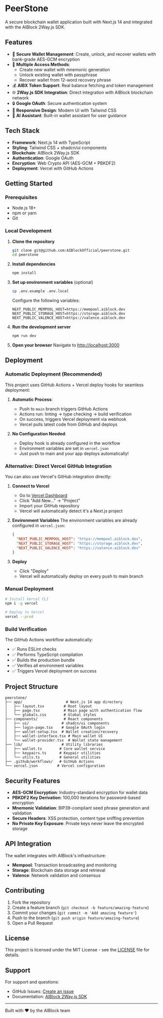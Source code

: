 # PeerStone

A secure blockchain wallet application built with Next.js 14 and integrated with the AIBlock 2Way.js SDK.

## Features

- 🔐 **Secure Wallet Management**: Create, unlock, and recover wallets with bank-grade AES-GCM encryption
- 🔑 **Multiple Access Methods**: 
  - Create new wallet with mnemonic generation
  - Unlock existing wallet with passphrase
  - Recover wallet from 12-word recovery phrase
- 💰 **AIBX Token Support**: Real balance fetching and token management
- 🌐 **2Way.js SDK Integration**: Direct integration with AIBlock blockchain network
- 🔒 **Google OAuth**: Secure authentication system
- 📱 **Responsive Design**: Modern UI with Tailwind CSS
- 🤖 **AI Assistant**: Built-in wallet assistant for user guidance

## Tech Stack

- **Framework**: Next.js 14 with TypeScript
- **Styling**: Tailwind CSS + shadcn/ui components
- **Blockchain**: AIBlock 2Way.js SDK
- **Authentication**: Google OAuth
- **Encryption**: Web Crypto API (AES-GCM + PBKDF2)
- **Deployment**: Vercel with GitHub Actions

## Getting Started

### Prerequisites

- Node.js 18+ 
- npm or yarn
- Git

### Local Development

1. **Clone the repository**
   ```bash
   git clone git@github.com:AIBlockOfficial/peerstone.git
   cd peerstone
   ```

2. **Install dependencies**
   ```bash
   npm install
   ```

3. **Set up environment variables** (optional)
   ```bash
   cp .env.example .env.local
   ```
   
   Configure the following variables:
   ```env
   NEXT_PUBLIC_MEMPOOL_HOST=https://mempool.aiblock.dev
   NEXT_PUBLIC_STORAGE_HOST=https://storage.aiblock.dev
   NEXT_PUBLIC_VALENCE_HOST=https://valence.aiblock.dev
   ```

4. **Run the development server**
   ```bash
   npm run dev
   ```

5. **Open your browser**
   Navigate to [http://localhost:3000](http://localhost:3000)

## Deployment

### Automatic Deployment (Recommended)

This project uses GitHub Actions + Vercel deploy hooks for seamless deployment:

1. **Automatic Process**:
   - Push to `main` branch triggers GitHub Actions
   - Actions run: linting → type checking → build verification
   - On success, triggers Vercel deployment via webhook
   - Vercel pulls latest code from GitHub and deploys

2. **No Configuration Needed**:
   - Deploy hook is already configured in the workflow
   - Environment variables are set in `vercel.json`
   - Just push to main and your app deploys automatically!

### Alternative: Direct Vercel GitHub Integration

You can also use Vercel's GitHub integration directly:

1. **Connect to Vercel**
   - Go to [Vercel Dashboard](https://vercel.com/dashboard)
   - Click "Add New..." → "Project"
   - Import your GitHub repository
   - Vercel will automatically detect it's a Next.js project

2. **Environment Variables**
   The environment variables are already configured in `vercel.json`:
   ```json
   {
     "NEXT_PUBLIC_MEMPOOL_HOST": "https://mempool.aiblock.dev",
     "NEXT_PUBLIC_STORAGE_HOST": "https://storage.aiblock.dev", 
     "NEXT_PUBLIC_VALENCE_HOST": "https://valence.aiblock.dev"
   }
   ```

3. **Deploy**
   - Click "Deploy"
   - Vercel will automatically deploy on every push to main branch

### Manual Deployment

```bash
# Install Vercel CLI
npm i -g vercel

# Deploy to Vercel  
vercel --prod
```

### Build Verification

The GitHub Actions workflow automatically:
- ✅ Runs ESLint checks
- ✅ Performs TypeScript compilation
- ✅ Builds the production bundle
- ✅ Verifies all environment variables
- ✅ Triggers Vercel deployment on success

## Project Structure

```
peerstone/
├── app/                    # Next.js 14 app directory
│   ├── layout.tsx         # Root layout
│   ├── page.tsx           # Main page with authentication flow
│   └── globals.css        # Global styles
├── components/            # React components
│   ├── ui/               # shadcn/ui components
│   ├── login-page.tsx    # Google OAuth login
│   ├── wallet-setup.tsx  # Wallet creation/recovery
│   ├── wallet-interface.tsx # Main wallet UI
│   └── wallet-provider.tsx  # Wallet state management
├── lib/                  # Utility libraries
│   ├── wallet.ts        # Core wallet service
│   ├── keypairs.ts      # Keypair utilities
│   └── utils.ts         # General utilities
├── .github/workflows/   # GitHub Actions
└── vercel.json         # Vercel configuration
```

## Security Features

- **AES-GCM Encryption**: Industry-standard encryption for wallet data
- **PBKDF2 Key Derivation**: 100,000 iterations for password-based encryption
- **Mnemonic Validation**: BIP39-compliant seed phrase generation and validation
- **Secure Headers**: XSS protection, content type sniffing prevention
- **No Private Key Exposure**: Private keys never leave the encrypted storage

## API Integration

The wallet integrates with AIBlock's infrastructure:

- **Mempool**: Transaction broadcasting and monitoring
- **Storage**: Blockchain data storage and retrieval  
- **Valence**: Network validation and consensus

## Contributing

1. Fork the repository
2. Create a feature branch (`git checkout -b feature/amazing-feature`)
3. Commit your changes (`git commit -m 'Add amazing feature'`)
4. Push to the branch (`git push origin feature/amazing-feature`)
5. Open a Pull Request

## License

This project is licensed under the MIT License - see the [LICENSE](LICENSE) file for details.

## Support

For support and questions:
- GitHub Issues: [Create an issue](https://github.com/AIBlockOfficial/peerstone/issues)
- Documentation: [AIBlock 2Way.js SDK](https://github.com/AIBlockOfficial/2Way.js)

---

Built with ❤️ by the AIBlock team
